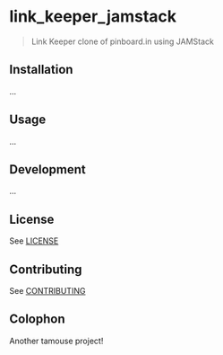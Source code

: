 # link_keeper_jamstack

> Link Keeper clone of pinboard.in using JAMStack

## Installation

...

## Usage

...

## Development

...

## License

See [LICENSE](./LICENSE)

## Contributing

See [CONTRIBUTING](./CONTRIBUTING.md)

## Colophon

Another tamouse project!
